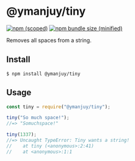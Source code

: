 # @ymanjuy/tiny

[![npm (scoped)](https://img.shields.io/npm/v/@bamblehorse/tiny.svg)](https://www.npmjs.com/package/@ymanjuy/tiny)
[![npm bundle size (minified)](https://img.shields.io/npm/v/tiny.svg?style=popout)](https://www.npmjs.com/package/@ymanjuy/tiny)

Removes all spaces from a string.

## Install

```
$ npm install @ymanjuy/tiny
```

## Usage

```js
const tiny = require("@ymanjuy/tiny");

tiny("So much space!");
//=> "Somuchspace!"

tiny(1337);
//=> Uncaught TypeError: Tiny wants a string!
//    at tiny (<anonymous>:2:41)
//    at <anonymous>:1:1
```

